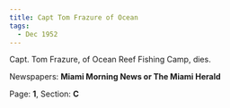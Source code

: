 ```yaml
---  
title: Capt Tom Frazure of Ocean  
tags:  
  - Dec 1952  
---  
```

  
Capt. Tom Frazure, of Ocean Reef Fishing Camp, dies.  
  
Newspapers: **Miami Morning News or The Miami Herald**  
  
Page: **1**, Section: **C** 
